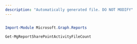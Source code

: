 ```yaml
---
description: "Automatically generated file. DO NOT MODIFY"
---
```


```powershell

Import-Module Microsoft.Graph.Reports

Get-MgReportSharePointActivityFileCount

```